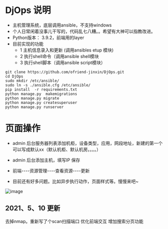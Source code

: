 # DjOps 说明
* 主机管理系统，底层调用ansible，不支持windows
* 个人日常闲着没事儿干写的，代码乱七八糟。。希望有大神可以指教改进。
* Python版本： 3.9.2，前端用的layer
* 目前实现的功能
  * 1 主机信息录入和更新 (调用ansibles etup 模块)
  * 2 执行shell命令（调用ansible shell模块
  * 3 执行shell脚本（调用ansible script模块）

```
git clone https://github.com/ofriend-jinxin/DjOps.git
cd DjOps
sudo mkdir /etc/ansible/
sudo ln -s ./ansible.cfg /etc/ansible/
pip install  -r requirements.txt
python manage.py  makemigrations
python manage.py migrate
python manage.py createsuperuser
python manage.py runserver
```
# 页面操作
* admin 后台服务器列表添加机柜，设备类型，应用，网段地址，新建的第一个可以写成默认xx（默认机柜、默认机房。。。。）
* admin 后台添加主机，填写IP 保存
* 前端----资源管理----查看资源----更新


* 目前还有好多问题。比如异步执行动作，页面样式等。慢慢来吧~

![image](https://user-images.githubusercontent.com/28593701/117539265-79a03180-b03c-11eb-9cd4-7b6d628cc32c.png)

## 2021、5、10 更新
去掉nmap。重新写了个scan扫描端口
优化前端交互 增加搜索分页功能